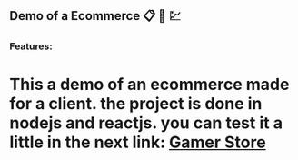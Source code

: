 ## Demo of a Ecommerce :clipboard: :calendar: :chart:

### Features:

# This a demo of an ecommerce made for a client. the project is done in nodejs and reactjs. you can test it a little in the next link: [Gamer Store](https://gamerstore.nimohe.dev/ "Gamer Store")
